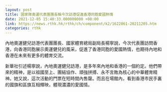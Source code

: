```yaml
---
layout: post
title: 國家隊奧運代表團團長稱今次訪港促進香港同胞愛國熱情
date: 2021-12-05 15:40:33.000000000 +08:00
link: https://news.rthk.hk/rthk/ch/component/k2/1622861-20211205.htm
categories: rthk
---
```


內地奧運健兒訪港代表團團長、國家體育總局副局長楊寧說，今次代表團訪問香港，向香港同胞展示奧運健兒的風采，促進了香港同胞的愛國熱情，也期待內地和香港在未來有更多的體育交流。

新華社引述楊寧說，內地奧運健兒訪港，是多年來內地和香港的一個約定。他們帶來的精神，是以祖國至上、團結協作、頑強拼搏、永不言敗為核心的中華體育精神。她又說，這次活動的門票在短時間內售罄。而且在場館內，看到香港市民手裏的國旗和區旗互相輝映，體現濃濃的愛國情。

